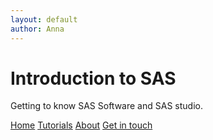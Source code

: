 ```yaml
--- 
layout: default
author: Anna
--- 
```


<html lang="en">
<head>
<title>Intro to SAS</title>
<meta charset="UTF-8">
<meta name="viewport" content="width=device-width, initial-scale=1">

<!-- CSS -->
<link rel="stylesheet" href="/css/main.css"/>

</head>
<body>

<div class="header">
  <h1>Introduction to SAS</h1>
  <p>Getting to know SAS Software and SAS studio.</p>
</div>

<div class="navbar">
  <a href="/" class="active">Home</a>
  <a href="/tutorials.html">Tutorials</a>
  <a href="#" class="right">About</a>
  <a href="#" class="right">Get in touch</a>
</div>

